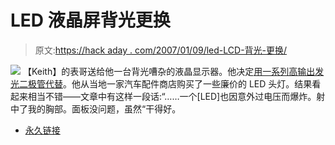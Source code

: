 # LED 液晶屏背光更换

> 原文:[https://hack aday . com/2007/01/09/led-LCD-背光-更换/](https://hackaday.com/2007/01/09/led-lcd-backlight-replacement/)

![](../Images/c255bd0b6fe504c5da22ab3503205062.png)
【Keith】的表哥送给他一台背光嘈杂的液晶显示器。他决定[用一系列高输出发光二极管代替](http://www.engr.mun.ca/~wakeham/lcd.htm)。他从当地一家汽车配件商店购买了一些廉价的 LED 头灯。结果看起来相当不错——文章中有这样一段话:“……一个[LED]也因意外过电压而爆炸。射中了我的胸部。面板没问题，虽然“干得好。

*   [永久链接](http://www.engr.mun.ca/~wakeham/lcd.htm)